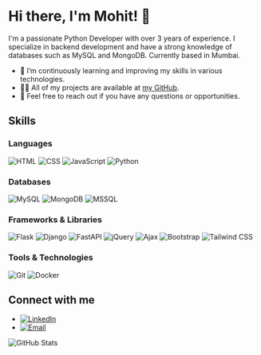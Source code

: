 # Hi there, I'm Mohit! 👋

I'm a passionate Python Developer with over 3 years of experience. I specialize in backend development and have a strong knowledge of databases such as MySQL and MongoDB. Currently based in Mumbai.

- 🌱 I’m continuously learning and improving my skills in various technologies.
- 👨‍💻 All of my projects are available at [my GitHub](https://github.com/mohit-pythondev).
- 💬 Feel free to reach out if you have any questions or opportunities.

## Skills
### Languages
![HTML](https://img.shields.io/badge/-HTML-333333?style=flat&logo=html5)
![CSS](https://img.shields.io/badge/-CSS-333333?style=flat&logo=css3&logoColor=1572B6)
![JavaScript](https://img.shields.io/badge/-JavaScript-333333?style=flat&logo=javascript)
![Python](https://img.shields.io/badge/-Python-333333?style=flat&logo=python)

### Databases
![MySQL](https://img.shields.io/badge/-MySQL-333333?style=flat&logo=mysql)
![MongoDB](https://img.shields.io/badge/-MongoDB-333333?style=flat&logo=mongodb)
![MSSQL](https://img.shields.io/badge/-MSSQL-333333?style=flat&logo=microsoft-sql-server)

### Frameworks & Libraries
![Flask](https://img.shields.io/badge/-Flask-333333?style=flat&logo=flask)
![Django](https://img.shields.io/badge/-Django-333333?style=flat&logo=django)
![FastAPI](https://img.shields.io/badge/-FastAPI-333333?style=flat&logo=fastapi)
![jQuery](https://img.shields.io/badge/-jQuery-333333?style=flat&logo=jquery)
![Ajax](https://img.shields.io/badge/-Ajax-333333?style=flat&logo=ajax)
![Bootstrap](https://img.shields.io/badge/-Bootstrap-333333?style=flat&logo=bootstrap)
![Tailwind CSS](https://img.shields.io/badge/-Tailwind%20CSS-333333?style=flat&logo=tailwind-css)

### Tools & Technologies
![Git](https://img.shields.io/badge/-Git-333333?style=flat&logo=git)
![Docker](https://img.shields.io/badge/-Docker-333333?style=flat&logo=docker)

## Connect with me
- [![LinkedIn](https://img.shields.io/badge/-LinkedIn-333333?style=flat&logo=linkedin)](https://www.linkedin.com/in/mohit3130)
- [![Email](https://img.shields.io/badge/-Email-333333?style=flat&logo=gmail)](mailto:mohit.pythondev@gmail.com)

![GitHub Stats](https://github-readme-stats.vercel.app/api?username=mohit-pythondev&show_icons=true)
